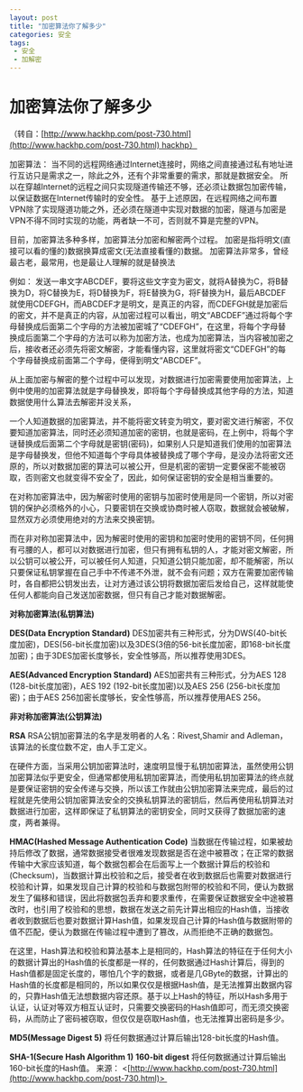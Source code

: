 ```yaml
---
layout: post
title: "加密算法你了解多少"
categories: 安全
tags: 
 - 安全
 - 加解密
--- 
```


# 加密算法你了解多少

（转自：[http://www.hackhp.com/post-730.html](http://www.hackhp.com/post-730.html) hackhp）

加密算法：
当不同的远程网络通过Internet连接时，网络之间直接通过私有地址进行互访只是需求之一，除此之外，还有个非常重要的需求，那就是数据安全。
所以在穿越Internet的远程之间只实现隧道传输还不够，还必须让数据包加密传输，以保证数据在Internet传输时的安全性。
基于上述原因，在远程网络之间布置VPN除了实现隧道功能之外，还必须在隧道中实现对数据的加密，隧道与加密是VPN不得不同时实现的功能，两者缺一不可，否则就不算是完整的VPN。

目前，加密算法多种多样，加密算法分加密和解密两个过程。
加密是指将明文(直接可以看的懂的)数据换算成密文(无法直接看懂的)数据。
加密算法非常多，曾经最古老，最常用，也是最让人理解的就是替换法

例如：
发送一串文字ABCDEF，要将这些文字变为密文，就将A替换为C，将B替换为D，将C替换为E，将D替换为F，将E替换为G，将F替换为H，最后ABCDEF就使用CDEFGH，而ABCDEF才是明文，是真正的内容，而CDEFGH就是加密后的密文，并不是真正的内容，从加密过程可以看出，明文“ABCDEF”通过将每个字母替换成后面第二个字母的方法被加密城了“CDEFGH”，在这里，将每个字母替换成后面第二个字母的方法可以称为加密方法，也成为加密算法，当内容被加密之后，接收者还必须先将密文解密，才能看懂内容，这里就将密文“CDEFGH”的每个字母替换成前面第二个字母，便得到明文“ABCDEF”。

从上面加密与解密的整个过程中可以发现，对数据进行加密需要使用加密算法，上例中使用的加密算法就是字母替换发，即将每个字母替换成其他字母的方法，知道数据使用什么算法去解密并没关系，

一个人知道数据的加密算法，并不能将密文转变为明文，要对密文进行解密，不仅要知道加密算法，同时还必须知道加密的密钥，也就是密码，在上例中，将每个字谜替换成后面第二个字母就是密钥(密码)，如果别人只是知道我们使用的加密算法是字母替换发，但他不知道每个字母具体被替换成了哪个字母，是没办法将密文还原的，所以对数据加密的算法可以被公开，但是机密的密钥一定要保密不能被窃取，否则密文也就变得不安全了，因此，如何保证密钥的安全是相当重要的。

在对称加密算法中，因为解密时使用的密钥与加密时使用是同一个密钥，所以对密钥的保护必须格外的小心，只要密钥在交换或协商时被人窃取，数据就会被破解，显然双方必须使用绝对的方法来交换密钥。

而在非对称加密算法中，因为解密时使用的密钥和加密时使用的密钥不同，任何拥有弓腰的人，都可以对数据进行加密，但只有拥有私钥的人，才能对密文解密，所以公钥可以被公开，可以被任何人知道，只知道公钥只能加密，却不能解密，所以只要保证私钥掌握在自己手中不传递不外泄，就不会有问题；双方在需要加密传输时，各自都把公钥发出去，让对方通过该公钥将数据加密后发给自己，这样就能使任何人都能向自己发送加密数据，但只有自己才能对数据解密。

**对称加密算法(私钥算法)**

**DES(Data Encryption Standard)**
DES加密共有三种形式，分为DWS(40-bit长度加密)，DES(56-bit长度加密)以及3DES(3倍的56-bit长度加密，即168-bit长度加密)；由于3DES加密长度够长，安全性够高，所以推荐使用3DES。

**AES(Advanced Encryption Standard)**
AES加密共有三种形式，分为AES 128 (128-bit长度加密)，AES 192 (192-bit长度加密)以及AES 256 (256-bit长度加密)；由于AES 256加密长度够长，安全性够高，所以推荐使用AES 256。

**非对称加密算法(公钥算法)**

**RSA**
RSA公钥加密算法的名字是发明者的人名：Rivest,Shamir and Adleman，该算法的长度位数不定，由人手工定义。

在硬件方面，当采用公钥加密算法时，速度明显慢于私钥加密算法，虽然使用公钥加密算法似乎更安全，但通常都使用私钥加密算法，而使用私钥加密算法的终点就是要保证密钥的安全传递与交换，所以该工作就由公钥加密算法来完成，最后的过程就是先使用公钥加密算法安全的交换私钥算法的密钥后，然后再使用私钥算法对数据进行加密，这样即保证了私钥算法的密钥安全，同时又获得了数据加密的速度，两者兼得。

**HMAC(Hashed Message Authentication Code)**
当数据在传输过程，如果被劫持后修改了数据，通常数据接受者很难发现数据是否在途中被篡改；在正常的数据传输中大家应该知道，每个数据包都会在后面写上一个数据计算后的校验和(Checksum)，当数据计算出校验和之后，接受者在收到数据后也需要对数据进行校验和计算，如果发现自己计算的校验和与数据包附带的校验和不同，便认为数据发生了偏移和错误，因此将数据包丢弃和要求重传，在需要保证数据安全中途被篡改时，也引用了校验和的思想，数据在发送之前先计算出相应的Hash值，当接收者收到数据后也要对数据计算Hash值，如果发现自己计算的Hash值与数据附带的值不匹配，便认为数据在传输过程中遭到了篡改，从而拒绝不正确的数据包。

在这里，Hash算法和校验和算法基本上是相同的，Hash算法的特征在于任何大小的数据计算出的Hash值的长度都是一样的，任何数据通过Hash计算后，得到的Hash值都是固定长度的，哪怕几个字的数据，或者是几GByte的数据，计算出的Hash值的长度都是相同的，所以如果仅仅是根据Hash值，是无法推算出数据内容的，只靠Hash值无法想数据内容还原。基于以上Hash的特征，所以Hash多用于认证，认证对等双方相互认证时，只需要交换密码的Hash值即可，而无须交换密码，从而防止了密码被窃取，但仅仅是窃取Hash值，也无法推算出密码是多少。

**MD5(Message Digest 5)**
将任何数据通过计算后输出128-bit长度的Hash值。

**SHA-1(Secure Hash Algorithm 1)**
**160-bit digest**
将任何数据通过计算后输出160-bit长度的Hash值。
来源： <[http://www.hackhp.com/post-730.html](http://www.hackhp.com/post-730.html)> 

